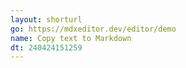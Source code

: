 ```yaml
---
layout: shorturl
go: https://mdxeditor.dev/editor/demo
name: Copy text to Markdown
dt: 240424151259
---
```

